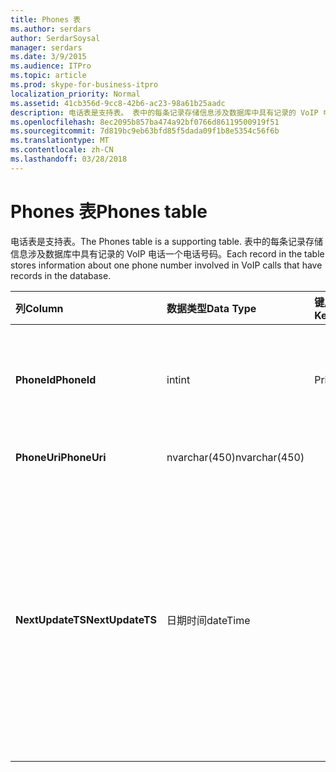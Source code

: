 ```yaml
---
title: Phones 表
ms.author: serdars
author: SerdarSoysal
manager: serdars
ms.date: 3/9/2015
ms.audience: ITPro
ms.topic: article
ms.prod: skype-for-business-itpro
localization_priority: Normal
ms.assetid: 41cb356d-9cc8-42b6-ac23-98a61b25aadc
description: 电话表是支持表。 表中的每条记录存储信息涉及数据库中具有记录的 VoIP 电话一个电话号码。
ms.openlocfilehash: 8ec2095b857ba474a92bf0766d86119500919f51
ms.sourcegitcommit: 7d819bc9eb63bfd85f5dada09f1b8e5354c56f6b
ms.translationtype: MT
ms.contentlocale: zh-CN
ms.lasthandoff: 03/28/2018
---
```

# <a name="phones-table"></a><span data-ttu-id="75b3c-104">Phones 表</span><span class="sxs-lookup"><span data-stu-id="75b3c-104">Phones table</span></span>
 
<span data-ttu-id="75b3c-105">电话表是支持表。</span><span class="sxs-lookup"><span data-stu-id="75b3c-105">The Phones table is a supporting table.</span></span> <span data-ttu-id="75b3c-106">表中的每条记录存储信息涉及数据库中具有记录的 VoIP 电话一个电话号码。</span><span class="sxs-lookup"><span data-stu-id="75b3c-106">Each record in the table stores information about one phone number involved in VoIP calls that have records in the database.</span></span>
  
|<span data-ttu-id="75b3c-107">**列**</span><span class="sxs-lookup"><span data-stu-id="75b3c-107">**Column**</span></span>|<span data-ttu-id="75b3c-108">**数据类型**</span><span class="sxs-lookup"><span data-stu-id="75b3c-108">**Data Type**</span></span>|<span data-ttu-id="75b3c-109">**键/索引**</span><span class="sxs-lookup"><span data-stu-id="75b3c-109">**Key/Index**</span></span>|<span data-ttu-id="75b3c-110">**详细信息**</span><span class="sxs-lookup"><span data-stu-id="75b3c-110">**Details**</span></span>|
|:-----|:-----|:-----|:-----|
|<span data-ttu-id="75b3c-111">**PhoneId**</span><span class="sxs-lookup"><span data-stu-id="75b3c-111">**PhoneId**</span></span> <br/> |<span data-ttu-id="75b3c-112">int</span><span class="sxs-lookup"><span data-stu-id="75b3c-112">int</span></span>  <br/> |<span data-ttu-id="75b3c-113">Primary</span><span class="sxs-lookup"><span data-stu-id="75b3c-113">Primary</span></span>  <br/> |<span data-ttu-id="75b3c-114">标识此电话的唯一编号。</span><span class="sxs-lookup"><span data-stu-id="75b3c-114">Unique number identifying this phone.</span></span>  <br/> |
|<span data-ttu-id="75b3c-115">**PhoneUri**</span><span class="sxs-lookup"><span data-stu-id="75b3c-115">**PhoneUri**</span></span> <br/> |<span data-ttu-id="75b3c-116">nvarchar(450)</span><span class="sxs-lookup"><span data-stu-id="75b3c-116">nvarchar(450)</span></span>  <br/> | <br/> |<span data-ttu-id="75b3c-117">电话号码。</span><span class="sxs-lookup"><span data-stu-id="75b3c-117">Phone number.</span></span>  <br/> |
|<span data-ttu-id="75b3c-118">**NextUpdateTS**</span><span class="sxs-lookup"><span data-stu-id="75b3c-118">**NextUpdateTS**</span></span> <br/> |<span data-ttu-id="75b3c-119">日期时间</span><span class="sxs-lookup"><span data-stu-id="75b3c-119">dateTime</span></span>  <br/> ||<span data-ttu-id="75b3c-120">时间戳 （仅供内部使用）。</span><span class="sxs-lookup"><span data-stu-id="75b3c-120">Time stamp (for internal use only).</span></span>  <br/> <span data-ttu-id="75b3c-121">在 Microsoft Lync Server 2013 引入了此字段。</span><span class="sxs-lookup"><span data-stu-id="75b3c-121">This field was introduced in Microsoft Lync Server 2013.</span></span>  <br/> |
   

